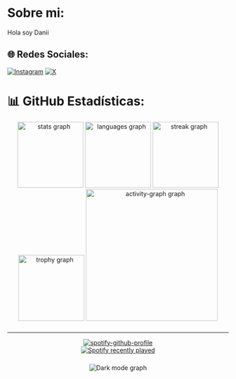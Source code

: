 # Sobre mi:
Hola soy Danii 


## 🌐 Redes Sociales:
[![Instagram](https://img.shields.io/badge/Instagram-%23E4405F.svg?logo=Instagram&logoColor=white)](https://instagram.com/atreyu_u) [![X](https://img.shields.io/badge/X-black.svg?logo=X&logoColor=white)](https://x.com/atreyu_u) 


# 📊 GitHub Estadísticas:

<div align="center">
  <img src="https://github-readme-stats.vercel.app/api?username=00danii&hide_title=false&hide_rank=false&show_icons=true&include_all_commits=true&count_private=true&disable_animations=false&theme=github_dark&locale=es&hide_border=true&order=1" height="150" alt="stats graph"  />
  <img src="https://github-readme-stats.vercel.app/api/top-langs?username=00danii&locale=es&hide_title=false&layout=compact&card_width=320&langs_count=6&theme=github_dark&hide_border=true&order=2" height="150" alt="languages graph"  />
  <img src="https://streak-stats.demolab.com?user=00danii&locale=es&mode=daily&theme=github_dark&hide_border=true&border_radius=5&order=3" height="150" alt="streak graph"  />
  <img src="https://github-profile-trophy.vercel.app?username=00danii&theme=darkhub&column=-1&row=1&margin-w=8&margin-h=8&no-bg=false&no-frame=true&order=4" height="150" alt="trophy graph"  />
  <img src="https://github-readme-activity-graph.vercel.app/graph?username=00danii&radius=16&theme=github-dark&area=false&order=5&custom_title=%20&hide_border=true&hide_title=false" height="300" alt="activity-graph graph"  />
</div>

###
---

<div align="center">
  <a href="https://spotify-github-profile.kittinanx.com/api/view?uid=3156sqnmhck7fvata7a3xsypxfn4&redirect=true">
    <img src="https://spotify-github-profile.kittinanx.com/api/view?uid=3156sqnmhck7fvata7a3xsypxfn4&cover_image=true&theme=default&show_offline=true&background_color=000000&interchange=true&bar_color=ad3fc0&bar_color_cover=true" alt="spotify-github-profile" />
  </a>
</div>


<div align="center">
  <a href="https://open.spotify.com/user/3156sqnmhck7fvata7a3xsypxfn4">
    <img src="https://spotify-recently-played-readme.vercel.app/api?user=3156sqnmhck7fvata7a3xsypxfn4&count=5&unique=false" alt="Spotify recently played"  />
  </a>
</div>

###


<p align="center">
  <img src="https://raw.githubusercontent.com/00danii/00danii/output/pacman-contribution-graph-dark.svg" alt="Dark mode graph" />
</p>
